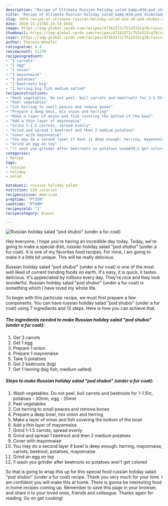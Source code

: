 ```yaml
---
description: "Recipe of Ultimate Russian holiday salad &amp;#34;pod shuboi&amp;#34; (under a fur coat)"
title: "Recipe of Ultimate Russian holiday salad &amp;#34;pod shuboi&amp;#34; (under a fur coat)"
slug: 3074-recipe-of-ultimate-russian-holiday-salad-and-34-pod-shuboi-and-34-under-a-fur-coat
date: 2020-11-21T03:24:54.850Z
image: https://img-global.cpcdn.com/recipes/47162573/751x532cq70/russian-holiday-salad-pod-shuboi-under-a-fur-coat-recipe-main-photo.jpg
thumbnail: https://img-global.cpcdn.com/recipes/47162573/751x532cq70/russian-holiday-salad-pod-shuboi-under-a-fur-coat-recipe-main-photo.jpg
cover: https://img-global.cpcdn.com/recipes/47162573/751x532cq70/russian-holiday-salad-pod-shuboi-under-a-fur-coat-recipe-main-photo.jpg
author: Theresa Wheeler
ratingvalue: 4.4
reviewcount: 11278
recipeingredient:
- "3 carrots"
- "1 egg"
- "1 onion"
- "1 mayonnaise"
- "5 potatoes"
- "2 beetroots big"
- "1 herring big fish medium salted"
recipeinstructions:
- "Wash vegetables. Do not peel. boil carrots and beetroots for 1-1.5hr, potatoes - 30min, egg - 20min"
- "Peel vegetables"
- "Cut herring to small peaces and remove bones"
- "Prepare a deep bowl, mix onion and herring"
- "Make a layer of onion and fish covering the bottom of the bowl"
- "Add a thin layer of mayonnaise"
- "Grind 1-1.5 carrots, spread evenly"
- "Grind and spread 1 beetroot and then 2 medium potatoes"
- "Cover with mayonnaise"
- "You may do a second layer if bowl is deep enough: herring, mayonnaise, carrots, beetroot, potatoes, mayonnaise"
- "Grind an egg on top"
- "!! wash you grinder after beetroots so potatoes won&#39;t get colored"
categories:
- Recipe
tags:
- russian
- holiday
- salad

katakunci: russian holiday salad 
nutrition: 128 calories
recipecuisine: American
preptime: "PT35M"
cooktime: "PT48M"
recipeyield: "1"
recipecategory: Dinner

---
```



![Russian holiday salad &#34;pod shuboi&#34; (under a fur coat)](https://img-global.cpcdn.com/recipes/47162573/751x532cq70/russian-holiday-salad-pod-shuboi-under-a-fur-coat-recipe-main-photo.jpg)

Hey everyone, I hope you're having an incredible day today. Today, we're going to make a special dish, russian holiday salad &#34;pod shuboi&#34; (under a fur coat). It is one of my favorites food recipes. For mine, I am going to make it a little bit unique. This will be really delicious.



Russian holiday salad &#34;pod shuboi&#34; (under a fur coat) is one of the most well liked of current trending foods on earth. It's easy, it is quick, it tastes delicious. It's appreciated by millions every day. They're nice and they look wonderful. Russian holiday salad &#34;pod shuboi&#34; (under a fur coat) is something which I have loved my whole life.


To begin with this particular recipe, we must first prepare a few components. You can have russian holiday salad &#34;pod shuboi&#34; (under a fur coat) using 7 ingredients and 12 steps. Here is how you can achieve that.

<!--inarticleads1-->

##### The ingredients needed to make Russian holiday salad &#34;pod shuboi&#34; (under a fur coat):

1. Get 3 carrots
1. Get 1 egg
1. Prepare 1 onion
1. Prepare 1 mayonnaise
1. Take 5 potatoes
1. Get 2 beetroots (big)
1. Get 1 herring (big fish, medium salted)




<!--inarticleads2-->

##### Steps to make Russian holiday salad &#34;pod shuboi&#34; (under a fur coat):

1. Wash vegetables. Do not peel. boil carrots and beetroots for 1-1.5hr, potatoes - 30min, egg - 20min
1. Peel vegetables
1. Cut herring to small peaces and remove bones
1. Prepare a deep bowl, mix onion and herring
1. Make a layer of onion and fish covering the bottom of the bowl
1. Add a thin layer of mayonnaise
1. Grind 1-1.5 carrots, spread evenly
1. Grind and spread 1 beetroot and then 2 medium potatoes
1. Cover with mayonnaise
1. You may do a second layer if bowl is deep enough: herring, mayonnaise, carrots, beetroot, potatoes, mayonnaise
1. Grind an egg on top
1. !! wash you grinder after beetroots so potatoes won&#39;t get colored




So that is going to wrap this up for this special food russian holiday salad &#34;pod shuboi&#34; (under a fur coat) recipe. Thank you very much for your time. I am confident you will make this at home. There is gonna be interesting food in home recipes coming up. Remember to save this page in your browser, and share it to your loved ones, friends and colleague. Thanks again for reading. Go on get cooking!
